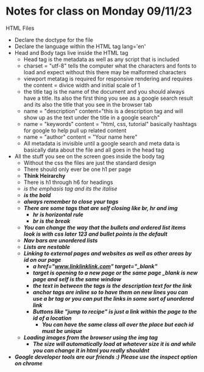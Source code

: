 # Notes for class on Monday 09/11/23

HTML Files
- Declare the doctype for the file
- Declare the language within the HTML tag lang='en'
- Head and Body tags live inside the HTML tag
    - Head tag is the metadata as well as any script that is included 
    - charset = "utf-8" tells the computer what the characters and fonts to load and expect without this there may be malformed characters
    - viewport metatag is required for responsive rendering and requires the content = divice width and initial scale of 1
    - the title tag is the name of the document and you should always have a title. Its also the first thing you see as a google search result and its also the title that you see in the browser tab
    - name = "description" content="this is a description tag and will show up as the text under the title in a google search"
    - name = "keywords"  content = "html, css, tutorial" basically hashtags for google to help pull up related content
    - name = "author" content = "Your name here"
    - All metadata is invisible until a google search and meta data is basically data about the file and all goes in the head tag
- All the stuff you see on the screen goes inside the body tag
    - Without the css the files are just the standard design 
    - There should only ever be one h1 per page 
    - **Think Heirarchy**
    - There is h1 through h6 for headings 
    - <em> is the emphasis tag and its the italise 
    - <strong> is the bold 
    - always remember to close your tags 
    - There are some tags that are self closing like br, hr and img
        - hr is horizontal rule 
        - br is the break 
    - You can change the way that the bullets and ordered list items look is with css later 123 and bullet points is the default 
    - Nav bars are unordered lists 
    - Lists are nestable 
    - Linking to external pages and websites as well as other areas by id on our page 
        - a href="www.linklinklink.com" target="_blank"
        - target is opening to a new page or the same page _blank is new page and self is the same window 
        - the text in between the tags is the description text for the link 
        - anchor tags are inline so to have them on new lines you can use a br tag or you can put the links in some sort of unordered link 
        - Buttons like "jump to recipe" is just a link within the page to the id of a location 
            - You can have the same class all over the place but each id must be unique 
    - Loading images from the browser using the img tag
        - The size will automatically load at whatever size it is and while you **can** change it in html you really shouldnt 
- Google developer tools are our friends :) Please use the inspect option on chrome 

